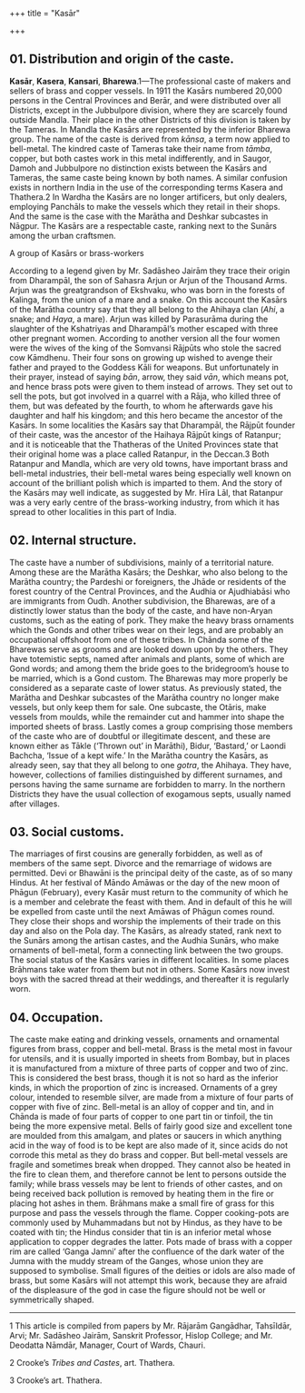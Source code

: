 +++
title = "Kasār"

+++



## 01. Distribution and origin of the caste.



**Kasār**, **Kasera**, **Kansari**, **Bharewa**.1—The professional caste of makers and sellers of brass and copper vessels. In 1911 the Kasārs numbered 20,000 persons in the Central Provinces and Berār, and were distributed over all Districts, except in the Jubbulpore division, where they are scarcely found outside Mandla. Their place in the other Districts of this division is taken by the Tameras. In Mandla the Kasārs are represented by the inferior Bharewa group. The name of the caste is derived from *kānsa*, a term now applied to bell-metal. The kindred caste of Tameras take their name from *tāmba*, copper, but both castes work in this metal indifferently, and in Saugor, Damoh and Jubbulpore no distinction exists between the Kasārs and Tameras, the same caste being known by both names. A similar confusion exists in northern India in the use of the corresponding terms Kasera and Thathera.2 In Wardha the Kasārs are no longer artificers, but only dealers, employing Panchāls to make the vessels which they retail in their shops. And the same is the case with the Marātha and Deshkar subcastes in Nāgpur. The Kasārs are a respectable caste, ranking next to the Sunārs among the urban craftsmen.


A group of Kasārs or brass-workers




According to a legend given by Mr. Sadāsheo Jairām they trace their origin from Dharampāl, the son of Sahasra Arjun or Arjun of the Thousand Arms. Arjun was the greatgrandson of Ekshvaku, who was born in the forests of Kalinga, from the union of a mare and a snake. On this account the Kasārs of the Marātha country say that they all belong to the Ahihaya clan \(*Ahi*, a snake; and *Haya*, a mare\). Arjun was killed by Parasurāma during the slaughter of the Kshatriyas and Dharampāl’s mother escaped with three other pregnant women. According to another version all the four women were the wives of the king of the Somvansi Rājpūts who stole the sacred cow Kāmdhenu. Their four sons on growing up wished to avenge their father and prayed to the Goddess Kāli for weapons. But unfortunately in their prayer, instead of saying *bān*, arrow, they said *vān*, which means pot, and hence brass pots were given to them instead of arrows. They set out to sell the pots, but got involved in a quarrel with a Rāja, who killed three of them, but was defeated by the fourth, to whom he afterwards gave his daughter and half his kingdom; and this hero became the ancestor of the Kasārs. In some localities the Kasārs say that Dharampāl, the Rājpūt founder of their caste, was the ancestor of the Haihaya Rājpūt kings of Ratanpur; and it is noticeable that the Thatheras of the United Provinces state that their original home was a place called Ratanpur, in the Deccan.3 Both Ratanpur and Mandla, which are very old towns, have important brass and bell-metal industries, their bell-metal wares being especially well known on account of the brilliant polish which is imparted to them. And the story of the Kasārs may well indicate, as suggested by Mr. Hīra Lāl, that Ratanpur was a very early centre of the brass-working industry, from which it has spread to other localities in this part of India.





## 02. Internal structure.



The caste have a number of subdivisions, mainly of a territorial nature. Among these are the Marātha Kasārs; the Deshkar, who also belong to the Marātha country; the Pardeshi or foreigners, the Jhāde or residents of the forest country of the Central Provinces, and the Audhia or Ajudhiabāsi who are immigrants from Oudh. Another subdivision, the Bharewas, are of a distinctly lower status than the body of the caste, and have non-Aryan customs, such as the eating of pork. They make the heavy brass ornaments which the Gonds and other tribes wear on their legs, and are probably an occupational offshoot from one of these tribes. In Chānda some of the Bharewas serve as grooms and are looked down upon by the others. They have totemistic septs, named after animals and plants, some of which are Gond words; and among them the bride goes to the bridegroom’s house to be married, which is a Gond custom. The Bharewas may more properly be considered as a separate caste of lower status. As previously stated, the Marātha and Deshkar subcastes of the Marātha country no longer make vessels, but only keep them for sale. One subcaste, the Otāris, make vessels from moulds, while the remainder cut and hammer into shape the imported sheets of brass. Lastly comes a group comprising those members of the caste who are of doubtful or illegitimate descent, and these are known either as Tākle \(‘Thrown out’ in Marāthi\), Bidur, ‘Bastard,’ or Laondi Bachcha, ‘Issue of a kept wife.’ In the Marātha country the Kasārs, as already seen, say that they all belong to one *gotra*, the Ahihaya. They have, however, collections of families distinguished by different surnames, and persons having the same surname are forbidden to marry. In the northern Districts they have the usual collection of exogamous septs, usually named after villages.





## 03. Social customs.



The marriages of first cousins are generally forbidden, as well as of members of the same sept. Divorce and the remarriage of widows are permitted. Devi or Bhawāni is the principal deity of the caste, as of so many Hindus. At her festival of Māndo Amāwas or the day of the new moon of Phāgun \(February\), every Kasār must return to the community of which he is a member and celebrate the feast with them. And in default of this he will be expelled from caste until the next Amāwas of Phāgun comes round. They close their shops and worship the implements of their trade on this day and also on the Pola day. The Kasārs, as already stated, rank next to the Sunārs among the artisan castes, and the Audhia Sunārs, who make ornaments of bell-metal, form a connecting link between the two groups. The social status of the Kasārs varies in different localities. In some places Brāhmans take water from them but not in others. Some Kasārs now invest boys with the sacred thread at their weddings, and thereafter it is regularly worn.





## 04. Occupation.



The caste make eating and drinking vessels, ornaments and ornamental figures from brass, copper and bell-metal. Brass is the metal most in favour for utensils, and it is usually imported in sheets from Bombay, but in places it is manufactured from a mixture of three parts of copper and two of zinc. This is considered the best brass, though it is not so hard as the inferior kinds, in which the proportion of zinc is increased. Ornaments of a grey colour, intended to resemble silver, are made from a mixture of four parts of copper with five of zinc. Bell-metal is an alloy of copper and tin, and in Chānda is made of four parts of copper to one part tin or tinfoil, the tin being the more expensive metal. Bells of fairly good size and excellent tone are moulded from this amalgam, and plates or saucers in which anything acid in the way of food is to be kept are also made of it, since acids do not corrode this metal as they do brass and copper. But bell-metal vessels are fragile and sometimes break when dropped. They cannot also be heated in the fire to clean them, and therefore cannot be lent to persons outside the family; while brass vessels may be lent to friends of other castes, and on being received back pollution is removed by heating them in the fire or placing hot ashes in them. Brāhmans make a small fire of grass for this purpose and pass the vessels through the flame. Copper cooking-pots are commonly used by Muhammadans but not by Hindus, as they have to be coated with tin; the Hindus consider that tin is an inferior metal whose application to copper degrades the latter. Pots made of brass with a copper rim are called ‘Ganga Jamni’ after the confluence of the dark water of the Jumna with the muddy stream of the Ganges, whose union they are supposed to symbolise. Small figures of the deities or idols are also made of brass, but some Kasārs will not attempt this work, because they are afraid of the displeasure of the god in case the figure should not be well or symmetrically shaped. 





* * *

1 This article is compiled from papers by Mr. Rājarām Gangādhar, Tahsīldār, Arvi; Mr. Sadāsheo Jairām, Sanskrit Professor, Hislop College; and Mr. Deodatta Nāmdār, Manager, Court of Wards, Chauri.

2 Crooke’s *Tribes and Castes*, art. Thathera.

3 Crooke’s art. Thathera.




